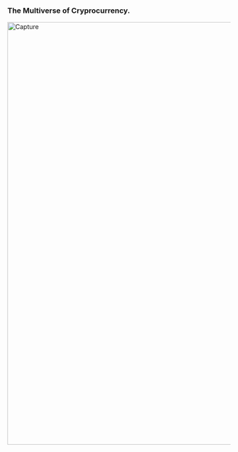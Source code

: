<h3>The Multiverse of Cryprocurrency.</h3>

<img width="956" alt="Capture" src="https://github.com/user-attachments/assets/d3db70da-1d19-4580-b2f2-4143029ecf9c">
